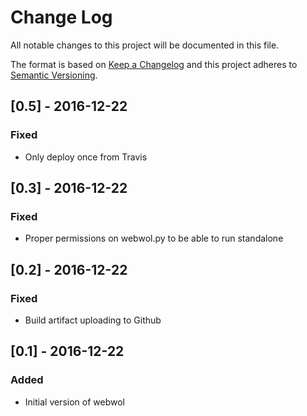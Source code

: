 # Change Log
All notable changes to this project will be documented in this file.

The format is based on [Keep a Changelog](http://keepachangelog.com/)
and this project adheres to [Semantic Versioning](http://semver.org/).

## [0.5] - 2016-12-22
### Fixed
- Only deploy once from Travis

## [0.3] - 2016-12-22
### Fixed
- Proper permissions on webwol.py to be able to run standalone

## [0.2] - 2016-12-22
### Fixed
- Build artifact uploading to Github

## [0.1] - 2016-12-22
### Added
- Initial version of webwol
